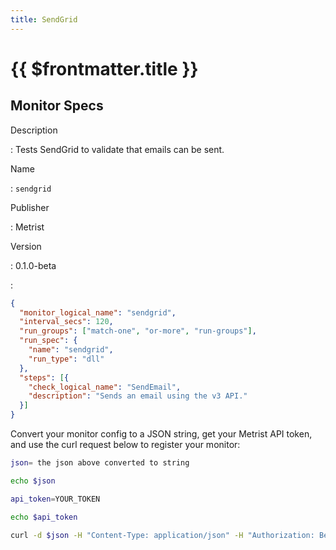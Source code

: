 ```yaml
---
title: SendGrid
---
```


# {{ $frontmatter.title }}

## Monitor Specs

Description

: Tests SendGrid to validate that emails can be sent.

Name

: `sendgrid`

Publisher

: Metrist

Version

: 0.1.0-beta

: &nbsp;


<!--@include: /parts/_1.md-->


<!--@include: /parts/_2.md-->


<!--@include: /parts/_3.md-->





<!--@include: /parts/_4.md-->


```json
{
  "monitor_logical_name": "sendgrid",
  "interval_secs": 120,
  "run_groups": ["match-one", "or-more", "run-groups"],
  "run_spec": {
    "name": "sendgrid",
    "run_type": "dll"
  },
  "steps": [{
    "check_logical_name": "SendEmail",
    "description": "Sends an email using the v3 API."
  }]
}
```




Convert your monitor config to a JSON string, get your Metrist API token, and use the curl request below to register your monitor:

```sh
json= the json above converted to string

echo $json

api_token=YOUR_TOKEN

echo $api_token

curl -d $json -H "Content-Type: application/json" -H "Authorization: Bearer $api_token" 'https://app.metrist.io/api/v0/monitor-config'

```

<!--@include: /parts/tips_api.md-->


<!--@include: /parts/_5.md-->


<!--@include: /parts/result.md-->